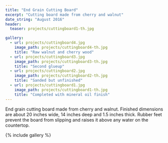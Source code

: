 ```yaml
---
title: "End Grain Cutting Board"
excerpt: "Cutting board made from cherry and walnut"
date_string: "August 2016"
header:
  teaser: projects/cuttingboard1-th.jpg

gallery:
  - url: projects/cuttingboard4.jpg
    image_path: projects/cuttingboard4-th.jpg
    title: "Raw walnut and cherry wood"
  - url: projects/cuttingboard3.jpg
    image_path: projects/cuttingboard3-th.jpg
    title: "Second glueup"
  - url: projects/cuttingboard2.jpg
    image_path: projects/cuttingboard2-th.jpg
    title: "Sanded but unfinished"
  - url: projects/cuttingboard1.jpg
    image_path: projects/cuttingboard1-th.jpg
    title: "Completed with mineral oil finish"
---
```


End grain cutting board made from cherry and walnut. Finished dimensions are about 
20 inches wide, 14 inches deep and 1.5 inches thick. Rubber feet prevent the board
from slipping and raises it above any water on the countertop.

{% include gallery %}
